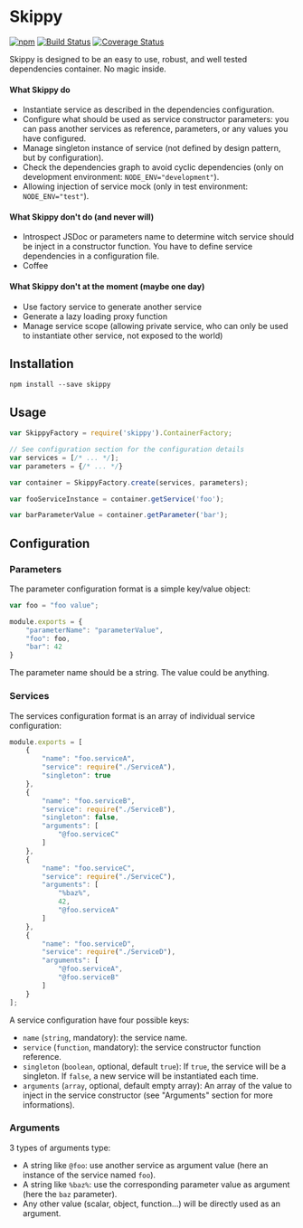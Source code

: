 # Skippy

[![npm](https://img.shields.io/npm/v/skippy.svg)](https://www.npmjs.com/package/skippy)
[![Build Status](https://travis-ci.org/rezzza/skippy.svg?branch=master)](https://travis-ci.org/rezzza/skippy)
[![Coverage Status](https://coveralls.io/repos/rezzza/skippy/badge.svg?branch=master&service=github)](https://coveralls.io/github/rezzza/skippy?branch=master)

Skippy is designed to be an easy to use, robust, and well tested dependencies container. No magic inside.

#### What Skippy do
- Instantiate service as described in the dependencies configuration.
- Configure what should be used as service constructor parameters: you can pass another services as reference, parameters, or any values you have configured.
- Manage singleton instance of service (not defined by design pattern, but by configuration).
- Check the dependencies graph to avoid cyclic dependencies (only on development environment: `NODE_ENV="development"`).
- Allowing injection of service mock (only in test environment: `NODE_ENV="test"`).

#### What Skippy don't do (and never will)
- Introspect JSDoc or parameters name to determine witch service should be inject in a constructor function. You have to define service dependencies in a configuration file.
- Coffee

#### What Skippy don't at the moment (maybe one day)
- Use factory service to generate another service
- Generate a lazy loading proxy function
- Manage service scope (allowing private service, who can only be used to instantiate other service, not exposed to the world)


## Installation

```
npm install --save skippy
```

## Usage

```javascript
var SkippyFactory = require('skippy').ContainerFactory;

// See configuration section for the configuration details
var services = [/* ... */];
var parameters = {/* ... */}

var container = SkippyFactory.create(services, parameters);

var fooServiceInstance = container.getService('foo');

var barParameterValue = container.getParameter('bar');

```

## Configuration

### Parameters

The parameter configuration format is a simple key/value object:

```javascript
var foo = "foo value";

module.exports = {
    "parameterName": "parameterValue",
    "foo": foo,
    "bar": 42
}
```

The parameter name should be a string. The value could be anything.


### Services

The services configuration format is an array of individual service configuration:

```javascript
module.exports = [
    {
        "name": "foo.serviceA",
        "service": require("./ServiceA"),
        "singleton": true
    },
    {
        "name": "foo.serviceB",
        "service": require("./ServiceB"),
        "singleton": false,
        "arguments": [
            "@foo.serviceC"
        ]
    },
    {
        "name": "foo.serviceC",
        "service": require("./ServiceC"),
        "arguments": [
            "%baz%",
            42,
            "@foo.serviceA"
        ]
    },
    {
        "name": "foo.serviceD",
        "service": require("./ServiceD"),
        "arguments": [
            "@foo.serviceA",
            "@foo.serviceB"
        ]
    }
];
```

A service configuration have four possible keys:
- `name` (`string`, mandatory): the service name.
- `service` (`function`, mandatory): the service constructor function reference.
- `singleton` (`boolean`, optional, default `true`): If `true`, the service will be a singleton. If `false`, a new service will be instantiated each time.
- `arguments` (`array`, optional, default empty array): An array of the value to inject in the service constructor (see "Arguments" section for more informations).


### Arguments

3 types of arguments type:
- A string like `@foo`: use another service as argument value (here an instance of the service named `foo`).
- A string like `%baz%`: use the corresponding parameter value as argument (here the `baz` parameter).
- Any other value (scalar, object, function...) will be directly used as an argument.

